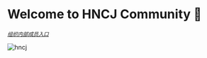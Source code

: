 # Welcome to HNCJ Community 👏

<small>[*组织内部成员入口*](https://github.com/HNCJ/.github-private/tree/main/profile)</small>

![hncj](https://inews.gtimg.com/newsapp_bt/0/13732000928/1000)

